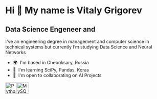 Hi 👋 My name is Vitaly Grigorev
================================

Data Science Engeneer and
-------------------------

I've an engineering degree in management and computer science in technical systems but currently I’m studying Data Science and Neural Networks

*   🌍  I'm based in Cheboksary, Russia
*   🧠  I'm learning SciPy, Pandas, Keras
*   🤝  I'm open to collaborating on AI Projects

<p align="left">
<a href="https://www.python.org/" target="_blank" rel="noreferrer"><img src="https://raw.githubusercontent.com/danielcranney/readme-generator/main/public/icons/skills/python-colored.svg" width="36" height="36" alt="Python" /></a><a href="https://www.mysql.com/" target="_blank" rel="noreferrer"><img src="https://raw.githubusercontent.com/danielcranney/readme-generator/main/public/icons/skills/mysql-colored.svg" width="36" height="36" alt="MySQL" /></a>
                    </p>
                    
